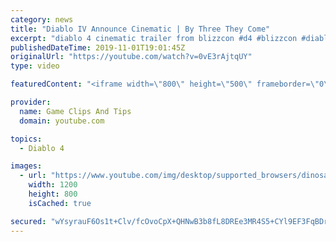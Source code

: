 ```yaml
---
category: news
title: "Diablo IV Announce Cinematic | By Three They Come"
excerpt: "diablo 4 cinematic trailer from blizzcon #d4 #blizzcon #diablo."
publishedDateTime: 2019-11-01T19:01:45Z
originalUrl: "https://youtube.com/watch?v=0vE3rAjtqUY"
type: video

featuredContent: "<iframe width=\"800\" height=\"500\" frameborder=\"0\" src=\"https://www.youtube.com/embed/0vE3rAjtqUY\" allow=\"accelerometer; autoplay; encrypted-media; gyroscope; picture-in-picture\" allowfullscreen></iframe>"

provider:
  name: Game Clips And Tips
  domain: youtube.com

topics:
  - Diablo 4

images:
  - url: "https://www.youtube.com/img/desktop/supported_browsers/dinosaur.png"
    width: 1200
    height: 800
    isCached: true

secured: "wYsyrauF6Os1t+Clv/fcOvoCpX+QHNwB3b8fL8DREe3MR4S5+CYl9EF3FqBDrCjeb1U0+NYBZvgB+PHPV+dg+WBnYTMN0Huka+74iBqUzNdCd4XstjfXI9hiF5fdjFaLQYwPvsF6s28APxMOWCikfeX8g4x7jMpo0I/BfyIDU/WU7mUjMkGnXoQOeSWq4nkNOLqvDxU+ftO1K+4KOAUAlWwMwmWEdLkhMTZb1e+SyWHkm1S9KHhSHdz6mbkXZUkwyJT3mRvbTIw0M8Lml6oD0ezwg9nBhFmWud86uPoTlDfaIh7WDM5LWtlQ2hxYVgaJkqPsGUMfrorKk/PSyuq+S/Dzq3QzYE2ECi2Jzz8lmM2ngktjLhfZeOiKnB73c9Z/sgVMte5wPEqZbpKrGxA82A==;pR2j6i6CZ4XMGUUAfGMrew=="
---
```


